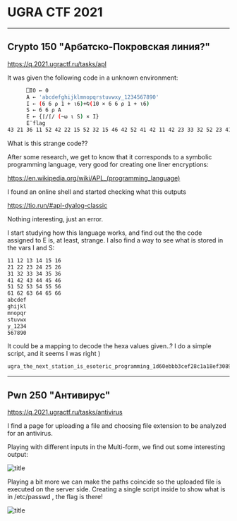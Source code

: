 # UGRA CTF 2021
--------------------------------------
## Crypto 150 "Арбатско-Покровская линия?"

https://q.2021.ugractf.ru/tasks/apl

It was given the following code in a unknown environment:

```sh
      ⎕IO ← 0
      A ← 'abcdefghijklmnopqrstuvwxy_1234567890'
      I ← (6 6 ⍴ 1 + ⍳6)+⍉(10 × 6 6 ⍴ 1 + ⍳6)
      S ← 6 6 ⍴ A
      E ← {⌈/⌈/ (~⍵ ⍳ S) × I}
      E¨flag
43 21 36 11 52 42 22 15 52 32 15 46 42 52 41 42 11 42 23 33 32 52 23 41 52 15 41 33 42 15 36 23 13 52 34 36 33 21 36 11 31 31 23 32 21 52 53 14 62 66 15 12 12 12 55 13 15 16 54 64 13 53 11 53 64 15 16 55 66 64 65 53 54 64 62 63 13 16 62 66 63 61 15 61 55 16 13 16 53 62 13 55 54 66 65 56 66 56 15 12 63 12 64 61

```

What is this strange code??

After some research, we get to know that it corresponds to a symbolic programming language, very good for creating one liner encryptions:

https://en.wikipedia.org/wiki/APL_(programming_language)

I found an online shell and started checking what this outputs

https://tio.run/#apl-dyalog-classic

Nothing interesting, just an error. 

I start studying how this language works, and find out the the code assigned to E is, at least, strange. I also find a way to see what is stored in the vars I and S:

```sh
11 12 13 14 15 16
21 22 23 24 25 26
31 32 33 34 35 36
41 42 43 44 45 46
51 52 53 54 55 56
61 62 63 64 65 66
abcdef
ghijkl
mnopqr
stuvwx
y_1234
567890
```

It could be a mapping to decode the hexa values given..?
I do a simple script, and it seems I was right )

```sh
ugra_the_next_station_is_esoteric_programming_1d60ebbb3cef28c1a18ef308912867cf6075e53fcf16c3209404eb7b85
```

--------------------------------------
## Pwn 250 "Антивирус"

https://q.2021.ugractf.ru/tasks/antivirus

I find a page for uploading a file and choosing file extension to be analyzed for an antivirus.

Playing with different inputs in the Multi-form, we find out some interesting output:

![title](AntiVirus.png)

Playing a bit more we can make the paths coincide so the uploaded file is executed on the server side.
Creating a single script inside to show what is in /etc/passwd , the flag is there!


![title](winner_pwn.png)








